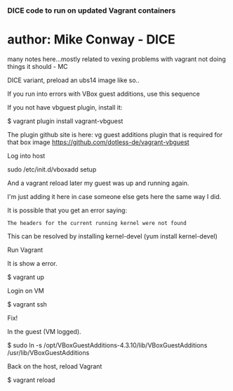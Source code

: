 ### DICE code to run on updated Vagrant containers

# author: Mike Conway - DICE

many notes here...mostly related to vexing problems with vagrant not doing things it should - MC

DICE variant, preload an ubs14 image like so..


If you run into errors with VBox guest additions, use this sequence

If you not have vbguest plugin, install it:

$ vagrant plugin install vagrant-vbguest

The plugin github site is here: vg guest additions plugin that is required for that box image https://github.com/dotless-de/vagrant-vbguest




Log into host

sudo /etc/init.d/vboxadd setup 

And a vagrant reload later my guest was up and running again.

I'm just adding it here in case someone else gets here the same way I did.

It is possible that you get an error saying:

    The headers for the current running kernel were not found

This can be resolved by installing kernel-devel (yum install kernel-devel)



Run Vagrant

It is show a error.

$ vagrant up

Login on VM

$ vagrant ssh

Fix!

In the guest (VM logged).

$ sudo ln -s /opt/VBoxGuestAdditions-4.3.10/lib/VBoxGuestAdditions /usr/lib/VBoxGuestAdditions

Back on the host, reload Vagrant

$ vagrant reload


